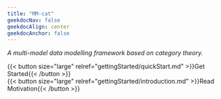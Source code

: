 ```yaml
---
title: "MM-cat"
geekdocNav: false
geekdocAlign: center
geekdocAnchor: false
---
```


*A multi-model data modelling framework based on category theory.*

{{< button size="large" relref="gettingStarted/quickStart.md" >}}Get Started{{< /button >}}
<br />
{{< button size="large" relref="gettingStarted/introduction.md" >}}Read Motivation{{< /button >}}
